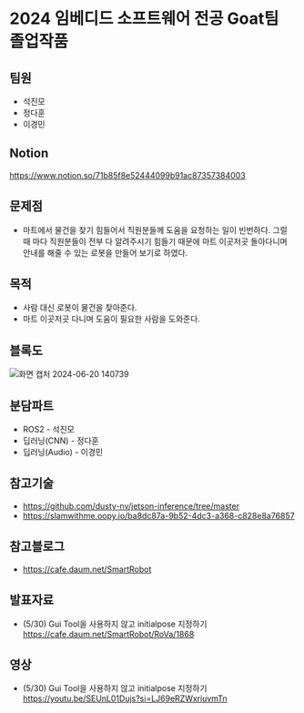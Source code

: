 # 2024 임베디드 소프트웨어 전공 Goat팀 졸업작품

## 팀원
* 석진모  
* 정다훈
* 이경민
## Notion
https://www.notion.so/71b85f8e52444099b91ac87357384003

## 문제점
* 마트에서 물건을 찾기 힘들어서 직원분들께 도움을 요청하는 일이 빈번하다. 그럴 때 마다 직원분들이 전부 다 알려주시기 힘들기 때문에 마트 이곳저곳 돌아다니며 안내를 해줄 수 있는 로봇을 만들어 보기로 하였다.

## 목적
* 사람 대신 로봇이 물건을 찾아준다.
* 마트 이곳저곳 다니며 도움이 필요한 사람을 도와준다.

## 블록도
![화면 캡처 2024-06-20 140739](https://github.com/2024lastdance/2024lastdance/assets/112371402/a0409b4f-ba13-4ab3-a6c1-b51046bf3bc0)



## 분담파트
* ROS2 - 석진모
* 딥러닝(CNN) - 정다훈
* 딥러닝(Audio) - 이경민

## 참고기술
* https://github.com/dusty-nv/jetson-inference/tree/master
* https://slamwithme.oopy.io/ba8dc87a-9b52-4dc3-a368-c828e8a76857
## 참고블로그
* https://cafe.daum.net/SmartRobot



## 발표자료
* (5/30) Gui Tool을 사용하지 않고 initialpose 지정하기
https://cafe.daum.net/SmartRobot/RoVa/1868

## 영상
* (5/30) Gui Tool을 사용하지 않고 initialpose 지정하기
https://youtu.be/SEUnL01Dujs?si=LJ69eRZWxriuvmTn
